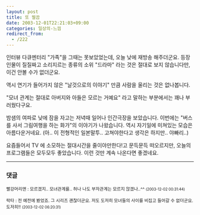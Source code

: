 ```yaml
---
layout: post
title: 또 찔끔
date: 2003-12-01T22:21:03+09:00
categories: 일상의-느낌
redirect_from:
  - /222
---
```


인터뷰 다큐멘터리 "가족"을 그때는 못보았었는데, 오늘 낮에 재방송 해주더군요. 등장인물이 질질짜고 소리지르는 종류의 소위 "드라마" 라는 것은 절대로 보지 않습니다만, 이건 안볼 수가 없더군요.

역시 연기가 들어가지 않은 "날것으로의 이야기" 만큼 사람을 울리는 것은 없나봅니다.

"모녀 관계는 절대로 아버지와 아들은 모르는 거예요" 라고 말하는 부분에서는 꽤나 부러웠다구요.

밤샘의 여파로 낮에 잠을 자고는 저녁때 일어나 인간극장을 보았습니다. 이번에는 "버스를 사서 그림여행을 하는 화가"의 이야기가 나왔습니다. 역시 자기일에 미쳐있는 모습은 아름다운거네요. (아.. 이 전형적인 일본말투.. 고쳐야한다고 생각은 하지만.. 야빠리..)

요즘들어서 TV 에 소모하는 절대시간을 줄이야만한다!고 문득문득 떠오르지만, 오늘의 프로그램들은 모두모두 좋았습니다. 이런 것만 계속 나온다면 좋겠네요.

* * *

### 댓글



<!--- cmt:482 --->
<!--- mail: --->
<!--- parent:0 --->

<small class=comment>빨강머리앤 : 모르겠지.. 모녀관계를.. 허나 나도 부자관계는 모르지 않겠나..^^ <small>(2003-12-02 00:31:44)</small></small>


<!--- cmt:483 --->
<!--- mail: --->
<!--- parent:0 --->

<small class=comment>락타 : 전 예전에 봤었죠. 그 시리즈 괜찮더군요. 저도 도저히 모녀들의 사이를 비집고 들어갈 수 없더군요. 도저히!! <small>(2003-12-02 06:20:31)</small></small>

